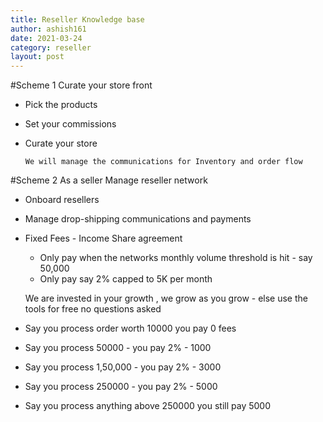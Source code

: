 ```yaml
---
title: Reseller Knowledge base  
author: ashish161
date: 2021-03-24
category: reseller
layout: post
---
```



#Scheme 1
Curate your store front 
- Pick the products 
- Set your commissions 
- Curate your store 

      We will manage the communications for Inventory and order flow    


#Scheme 2
As a seller 
Manage reseller network 

- Onboard resellers 
- Manage drop-shipping communications and payments
- Fixed Fees - Income Share agreement 
    - Only pay when the networks monthly volume threshold is hit - say 50,000 
    - Only pay say 2% capped to 5K per month 


    We are invested in your growth , we grow as you grow -  else use the tools for free no questions asked 
 
-  Say you process order worth 10000 you pay 0 fees 
-  Say  you process 50000 - you pay 2% - 1000
-  Say you process 1,50,000 - you pay 2%   - 3000 
-  Say you process 250000 - you pay 2%  - 5000 
-  Say you process anything above 250000 you still pay 5000



